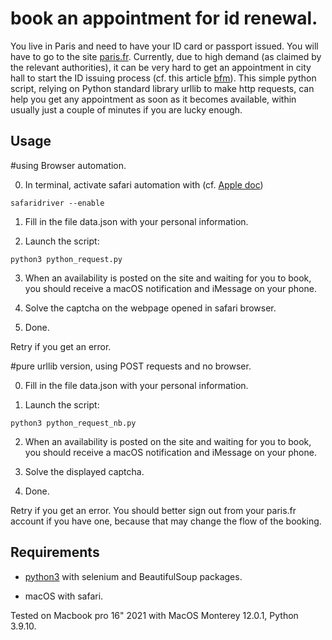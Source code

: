 # book an appointment for id renewal.
You live in Paris and need to have your ID card or passport issued. You will have to go to the site [paris.fr](https://teleservices.paris.fr/rdvtitres/jsp/site/Portal.jsp?page=appointmenttitresearch#). Currently, due to high demand (as claimed by the relevant authorities), it can be very hard to get an appointment in city hall to start the ID issuing process (cf. this article [bfm](https://www.bfmtv.com/paris/carte-d-identite-passeport-embouteillage-a-paris-et-en-ile-de-france-pour-obtenir-un-rendez-vous_AV-202203300255.html)). This simple python script, relying on Python standard library urllib to make http requests, can help you get any appointment as soon as it becomes available, within usually just a couple of minutes if you are lucky enough.

## Usage

#using Browser automation.

0. In terminal, activate safari automation with (cf. [Apple doc](https://developer.apple.com/documentation/webkit/testing_with_webdriver_in_safari))

```
safaridriver --enable
```

1. Fill in the file data.json with your personal information.

2. Launch the script:

```
python3 python_request.py
```

3. When an availability is posted on the site and waiting for you to book, you should receive a macOS notification and iMessage on your phone.

4. Solve the captcha on the webpage opened in safari browser.

5. Done.

Retry if you get an error.

#pure urllib version, using POST requests and no browser.

0. Fill in the file data.json with your personal information.

1. Launch the script:

```
python3 python_request_nb.py
```

2. When an availability is posted on the site and waiting for you to book, you should receive a macOS notification and iMessage on your phone.

3. Solve the displayed captcha.

4. Done.

Retry if you get an error. You should better sign out from your paris.fr account if you have one, because that may change the flow of the booking.

## Requirements

- [python3](https://www.python.org) with selenium and BeautifulSoup packages.

- macOS with safari.

Tested on Macbook pro 16" 2021 with MacOS Monterey 12.0.1, Python 3.9.10.
